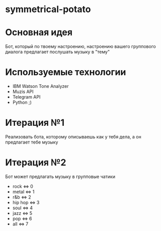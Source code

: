 # symmetrical-potato

# Основная идея
Бот, который по твоему настроению, настроению вашего группового диалога предлагает послушать музыку в "тему"

# Используемые технологии
- IBM Watson Tone Analyzer
- Muzis API
- Telegram API
- Python ;)

# Итерация №1
Реализовать бота, которому описываешь как у тебя дела, а он предлагает тебе музыку

# Итерация №2
Бот может предлагать музыку в групповые чатики

- rock <=> 0
- metal <=> 1
- r&b <=> 2
- hip hop <=> 3
- soul <=> 4
- jazz <=> 5
- pop <=> 6
- all <=> 7
